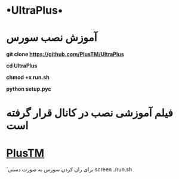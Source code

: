 # •UltraPlus•

# آموزش نصب سورس

**git clone https://github.com/PlusTM/UltraPlus**

**cd UltraPlus**

**chmod +x run.sh**

**python setup.pyc**


# فیلم آموزشی نصب در کانال قرار گرفته است 

# [PlusTM](https://t.me/PlusTM)

`برای ران کردن سورس به صورت دستی 
screen ./run.sh

